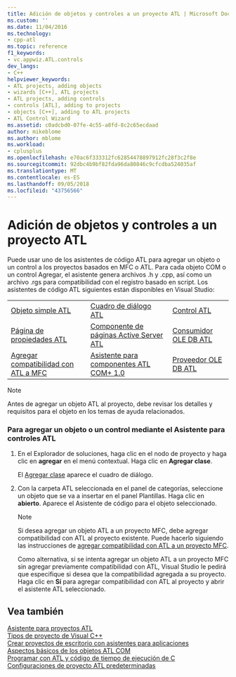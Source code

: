 ```yaml
---
title: Adición de objetos y controles a un proyecto ATL | Microsoft Docs
ms.custom: ''
ms.date: 11/04/2016
ms.technology:
- cpp-atl
ms.topic: reference
f1_keywords:
- vc.appwiz.ATL.controls
dev_langs:
- C++
helpviewer_keywords:
- ATL projects, adding objects
- wizards [C++], ATL projects
- ATL projects, adding controls
- controls [ATL], adding to projects
- objects [C++], adding to ATL projects
- ATL Control Wizard
ms.assetid: c0adcbd0-07fe-4c55-a8fd-8c2c65ecdaad
author: mikeblome
ms.author: mblome
ms.workload:
- cplusplus
ms.openlocfilehash: e70ac6f333312fc62854478897912fc28f3c2f8e
ms.sourcegitcommit: 92dbc4b9bf82fda96da80846c9cfcdba524035af
ms.translationtype: MT
ms.contentlocale: es-ES
ms.lasthandoff: 09/05/2018
ms.locfileid: "43756566"
---
```

# <a name="adding-objects-and-controls-to-an-atl-project"></a>Adición de objetos y controles a un proyecto ATL

Puede usar uno de los asistentes de código ATL para agregar un objeto o un control a los proyectos basados en MFC o ATL. Para cada objeto COM o un control Agregar, el asistente genera archivos .h y .cpp, así como un archivo .rgs para compatibilidad con el registro basado en script. Los asistentes de código ATL siguientes están disponibles en Visual Studio:

||||
|-|-|-|
|[Objeto simple ATL](../../atl/reference/atl-simple-object-wizard.md)|[Cuadro de diálogo ATL](../../atl/reference/atl-dialog-wizard.md)|[Control ATL](../../atl/reference/atl-control-wizard.md)|
|[Página de propiedades ATL](../../atl/reference/atl-property-page-wizard.md)|[Componente de páginas Active Server ATL](../../atl/reference/atl-active-server-page-component-wizard.md)|[Consumidor OLE DB ATL](../../atl/reference/atl-ole-db-consumer-wizard.md)|
|[Agregar compatibilidad con ATL a MFC](../../mfc/reference/adding-atl-support-to-your-mfc-project.md)|[Asistente para componentes ATL COM+ 1.0](../../atl/reference/atl-com-plus-1-0-component-wizard.md)|[Proveedor OLE DB ATL](../../atl/reference/atl-ole-db-provider-wizard.md)|

> [!NOTE]
> Antes de agregar un objeto ATL al proyecto, debe revisar los detalles y requisitos para el objeto en los temas de ayuda relacionados.

### <a name="to-add-an-object-or-a-control-using-the-atl-control-wizard"></a>Para agregar un objeto o un control mediante el Asistente para controles ATL

1. En el Explorador de soluciones, haga clic en el nodo de proyecto y haga clic en **agregar** en el menú contextual. Haga clic en **Agregar clase**.

   El [Agregar clase](../../ide/add-class-dialog-box.md) aparece el cuadro de diálogo.

2. Con la carpeta ATL seleccionada en el panel de categorías, seleccione un objeto que se va a insertar en el panel Plantillas. Haga clic en **abierto**. Aparece el Asistente de código para el objeto seleccionado.

   > [!NOTE]
   >  Si desea agregar un objeto ATL a un proyecto MFC, debe agregar compatibilidad con ATL al proyecto existente. Puede hacerlo siguiendo las instrucciones de [agregar compatibilidad con ATL a un proyecto MFC](../../mfc/reference/adding-atl-support-to-your-mfc-project.md).

   Como alternativa, si se intenta agregar un objeto ATL a un proyecto MFC sin agregar previamente compatibilidad con ATL, Visual Studio le pedirá que especifique si desea que la compatibilidad agregada a su proyecto. Haga clic en **Sí** para agregar compatibilidad con ATL al proyecto y abrir el asistente ATL seleccionado.

## <a name="see-also"></a>Vea también

[Asistente para proyectos ATL](../../atl/reference/atl-project-wizard.md)   
[Tipos de proyecto de Visual C++](../../ide/visual-cpp-project-types.md)   
[Crear proyectos de escritorio con asistentes para aplicaciones](../../ide/creating-desktop-projects-by-using-application-wizards.md)   
[Aspectos básicos de los objetos ATL COM](../../atl/fundamentals-of-atl-com-objects.md)   
[Programar con ATL y código de tiempo de ejecución de C](../../atl/programming-with-atl-and-c-run-time-code.md)   
[Configuraciones de proyecto ATL predeterminadas](../../atl/reference/default-atl-project-configurations.md)

